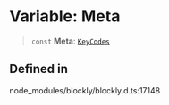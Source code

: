 # Variable: Meta

> `const` **Meta**: [`KeyCodes`](../../../../../utils/type-aliases/KeyCodes.md)

## Defined in

node_modules/blockly/blockly.d.ts:17148
